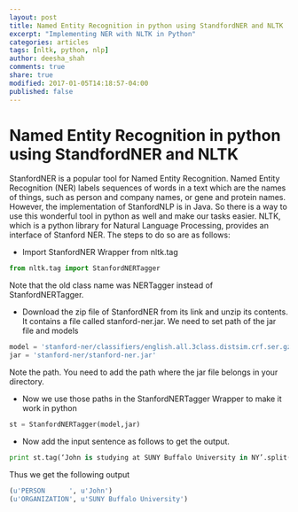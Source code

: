```yaml
---
layout: post
title: Named Entity Recognition in python using StandfordNER and NLTK
excerpt: "Implementing NER with NLTK in Python"
categories: articles
tags: [nltk, python, nlp]
author: deesha_shah
comments: true
share: true
modified: 2017-01-05T14:18:57-04:00
published: false
---
```


# Named Entity Recognition in python using StandfordNER and NLTK
StanfordNER is a popular tool for Named Entity Recognition. Named Entity Recognition (NER) labels sequences of words in a text which are the names of things, such as person and company names, or gene and protein names. However, the implementation of StanfordNLP is in Java. So there is a way to use this wonderful tool in python as well and make our tasks easier. NLTK, which is a python library for Natural Language Processing, provides an interface of Stanford NER. The steps to do so are as follows:

- Import StanfordNER Wrapper from nltk.tag
```python 
from nltk.tag import StanfordNERTagger
```

Note that the old class name was NERTagger instead of StanfordNERTagger. 

- Download the zip file of StanfordNER from its link and unzip its contents. It contains a file called stanford-ner.jar. We need to set path of the jar file and models

```python 
model = 'stanford-ner/classifiers/english.all.3class.distsim.crf.ser.gz'
jar = 'stanford-ner/stanford-ner.jar'
```
Note the path. You need to add the path where the jar file belongs in your directory.

- Now we use those paths in the StanfordNERTagger Wrapper to make it work in python

```python 
st = StanfordNERTagger(model,jar)
```

- Now add the input sentence as follows to get the output.
```python 
print st.tag(‘John is studying at SUNY Buffalo University in NY’.split())
```

Thus we get the following output
```python 
(u'PERSON      ', u'John')
(u'ORGANIZATION', u'SUNY Buffalo University')
```
